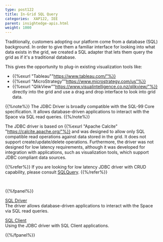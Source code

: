 ```yaml
---
type: post122
title: In-Grid SQL Query
categories:  XAP122, IEE
parent: insightedge-apis.html
weight: 1000
---
```

 

Traditionally, customers adopting our platform come from a database (SQL) background. 
In order to give them a familiar interface for looking into what data exists in the grid, we created a SQL adapter that lets them query the grid as if it's a traditional database. 

This gives the opportunity to plug-in existing visualization tools like:<br>
* {{%exurl "Tableau""https://www.tableau.com/"%}}<br>
* {{%exurl "MicroStrategy""https://www.microstrategy.com/us"%}}<br>
* {{%exurl "QlikView""https://www.visualintelligence.co.nz/qlikview/"%}}<br>
directly into the grid and use a drag and drop interface to look into grid data.

{{%note%}}
The JDBC Driver is broadly compatible with the SQL-99 Core specification. It allows database-driven applications to interact with the Space via SQL read queries. 
{{%/note%}}


The JDBC driver is based on {{%exurl "Apache Calcite" "https://calcite.apache.org/"%}} and was designed to allow only SQL compatible read operations against data stored in the grid. 
It does not support create/update/delete operations. Furthermore, the driver was not designed for low latency requirements, although it was developed for integration with applications, such as visualization tools, which support JDBC compliant data sources.


{{%refer%}}
If you are looking for low latency JDBC driver with CRUD capability, please consult [SQLQuery](./jdbc-driver.html).
{{%/refer%}}
 
<br>
 
{{%fpanel%}}

[SQL Driver](./sql-driver.html)<br>
The driver allows database-driven applications to interact with the Space via SQL read queries.
 
[SQL Client](./sql-client.html)<br>
Using the JDBC driver with SQL Client applications.  
  
 
{{%/fpanel%}}

